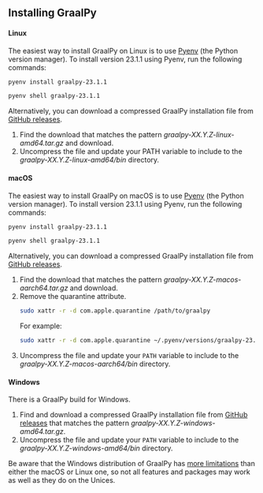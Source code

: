 ## Installing GraalPy

####  Linux

The easiest way to install GraalPy on Linux is to use [Pyenv](https://github.com/pyenv/pyenv) (the Python version manager).
To install version 23.1.1 using Pyenv, run the following commands:
```bash
pyenv install graalpy-23.1.1
```
```bash
pyenv shell graalpy-23.1.1
```

Alternatively, you can download a compressed GraalPy installation file from [GitHub releases](https://github.com/oracle/graalpython/releases).

1. Find the download that matches the pattern _graalpy-XX.Y.Z-linux-amd64.tar.gz_ and download.
2. Uncompress the file and update your PATH variable to include to the _graalpy-XX.Y.Z-linux-amd64/bin_ directory.

####  macOS

The easiest way to install GraalPy on macOS is to use [Pyenv](https://github.com/pyenv/pyenv) (the Python version manager).
To install version 23.1.1 using Pyenv, run the following commands:
```bash
pyenv install graalpy-23.1.1
```
```bash
pyenv shell graalpy-23.1.1
```
Alternatively, you can download a compressed GraalPy installation file from [GitHub releases](https://github.com/oracle/graalpython/releases).

1. Find the download that matches the pattern _graalpy-XX.Y.Z-macos-aarch64.tar.gz_ and download. 
2. Remove the quarantine attribute.
    ```bash
    sudo xattr -r -d com.apple.quarantine /path/to/graalpy
    ```
    For example:
    ```bash
    sudo xattr -r -d com.apple.quarantine ~/.pyenv/versions/graalpy-23.1.1
    ```
3. Uncompress the file and update your `PATH` variable to include to the _graalpy-XX.Y.Z-macos-aarch64/bin_ directory.

####  Windows

There is a GraalPy build for Windows. 

1. Find and download a compressed GraalPy installation file from [GitHub releases](https://github.com/oracle/graalpython/releases) that matches the pattern _graalpy-XX.Y.Z-windows-amd64.tar.gz_.  
2. Uncompress the file and update your `PATH` variable to include to the _graalpy-XX.Y.Z-windows-amd64/bin_ directory.

Be aware that the Windows distribution of GraalPy has [more limitations](Windows_Distribution_Limitations.md) than either the macOS or Linux one, so not all features and packages may work as well as they do on the Unices.

<br>